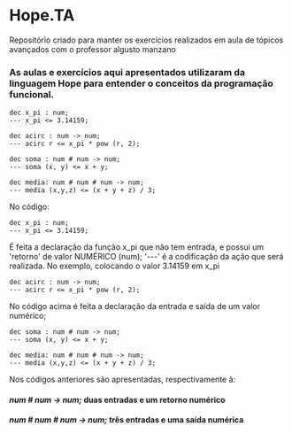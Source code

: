 # Hope.TA
Repositório criado para manter os exercícios realizados em aula de tópicos avançados com o professor algusto manzano

### As aulas e exercícios aqui apresentados utilizaram da linguagem Hope para entender o conceitos da programação funcional.


```hop
dec x_pi : num;
--- x_pi <= 3.14159;

dec acirc : num -> num;
--- acirc r <= x_pi * pow (r, 2);

dec soma : num # num -> num;
--- soma (x, y) <= x + y;

dec media: num # num # num -> num;
--- media (x,y,z) <= (x + y + z) / 3;
```

No código:


```hop
dec x_pi : num;
--- x_pi <= 3.14159;
```
É feita a declaração da função x_pi que não tem entrada, e possui um 'retorno' de valor NUMÉRICO (num);
'---' é a codificação da ação que será realizada. No exemplo, colocando o valor 3.14159 em x_pi

```hop
dec acirc : num -> num;
--- acirc r <= x_pi * pow (r, 2);
```
 No código acima é feita a declaração da entrada e saída de um valor numérico;

 ```hop
dec soma : num # num -> num;
--- soma (x, y) <= x + y;
```

```
dec media: num # num # num -> num;
--- media (x,y,z) <= (x + y + z) / 3;
```

Nos códigos anteriores são apresentadas, respectivamente à: 
#### *num # num -> num;* duas entradas e um retorno numérico
#### *num # num # num -> num;*  três entradas e uma saída numérica
